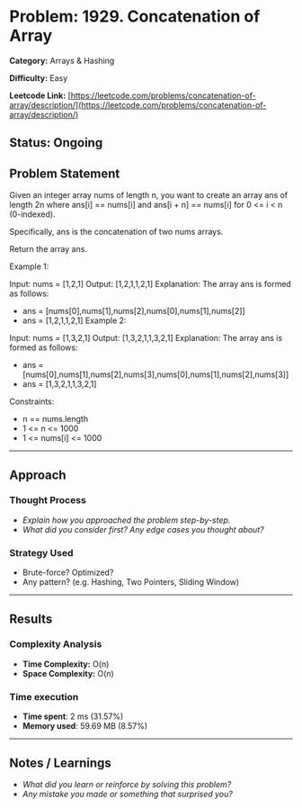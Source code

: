 # Problem: 1929. Concatenation of Array
**Category:** Arrays & Hashing

**Difficulty:** Easy  

**Leetcode Link:** [https://leetcode.com/problems/concatenation-of-array/description/](https://leetcode.com/problems/concatenation-of-array/description/)

**Status:** Ongoing
---

## Problem Statement
Given an integer array nums of length n, you want to create an array ans of length 2n where ans[i] == nums[i] and ans[i + n] == nums[i] for 0 <= i < n (0-indexed).

Specifically, ans is the concatenation of two nums arrays.

Return the array ans.

 

Example 1:

Input: nums = [1,2,1]
Output: [1,2,1,1,2,1]
Explanation: The array ans is formed as follows:
- ans = [nums[0],nums[1],nums[2],nums[0],nums[1],nums[2]]
- ans = [1,2,1,1,2,1]
Example 2:

Input: nums = [1,3,2,1]
Output: [1,3,2,1,1,3,2,1]
Explanation: The array ans is formed as follows:
- ans = [nums[0],nums[1],nums[2],nums[3],nums[0],nums[1],nums[2],nums[3]]
- ans = [1,3,2,1,1,3,2,1]
 

Constraints:

- n == nums.length
- 1 <= n <= 1000
- 1 <= nums[i] <= 1000

---

## Approach

### Thought Process
- _Explain how you approached the problem step-by-step._
- _What did you consider first? Any edge cases you thought about?_

### Strategy Used
- Brute-force? Optimized? 
- Any pattern? (e.g. Hashing, Two Pointers, Sliding Window)

---

## Results
### Complexity Analysis
- **Time Complexity:** O(n)
- **Space Complexity:** O(n)

### Time execution
- **Time spent**: 2 ms (31.57%)
- **Memory used**: 59.69 MB (8.57%)

---

## Notes / Learnings
- _What did you learn or reinforce by solving this problem?_  
- _Any mistake you made or something that surprised you?_
